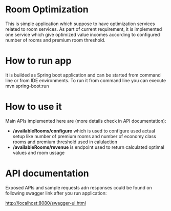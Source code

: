# Room Optimization

This is simple application which suppose to have optimization services related to room services.
As part of current requirement, it is implemented one service which give optimized value incomes according to configured number of rooms and premium room threshold.

# How to run app
It is builded as Spring boot application and can be started from command line or from IDE environments.
To run it from command line you can execute
   mvn spring-boot:run 

# How to use it
Main APIs implemented here are (more details check in API documentation):
* **/availableRooms/configure** which is used to configure used actual setup like number of premium rooms and number of economy class rooms and premium threshold used in calulaction
* **/availableRooms/revenue** is endpoint used to return calculated optimal values and room ussage

# API documentation
Exposed APIs and sample requests adn responses could be found on following swagger link after you run application:

[http://localhost:8080/swagger-ui.html](http://localhost:8080/swagger-ui.html)
 
